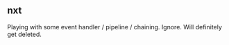## nxt

Playing with some event handler / pipeline / chaining. Ignore. Will definitely get deleted.

